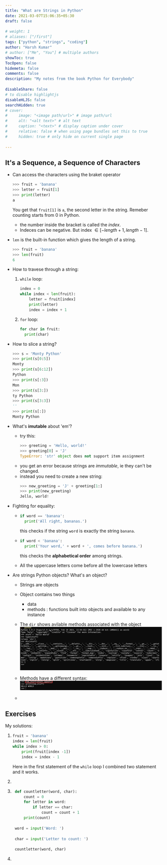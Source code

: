 ```yaml
---
title: "What are Strings in Python"
date: 2021-03-07T15:06:35+05:30
draft: false

# weight: 1
# aliases: ["/first"]
tags: ["python", "strings", "coding"]
author: "Harsh Kumar"
# author: ["Me", "You"] # multiple authors
showToc: true
TocOpen: false
hidemeta: false
comments: false
description: "My notes from the book Python for Everybody"

disableShare: false
# to disable highlightjs
disableHLJS: false
searchHidden: true
# cover:
#     image: "<image path/url>" # image path/url
#     alt: "<alt text>" # alt text
#     caption: "<text>" # display caption under cover
#     relative: false # when using page bundles set this to true
#     hidden: true # only hide on current single page

---
```


## It's a Sequence, a Sequence of Characters

- Can access the characters using the braket operator
  ```python
  >>> fruit = 'banana'
  >>> letter = fruit[1]
  >>> print(letter)
  a
  ```
  You get that `fruit[1]` is `a`, the second letter in the string. Remeber counting starts from 0 in Python.
  + the number inside the bracket is called the *index*.
  + Indeces can be negative. But index $\in [-length+1, length -1]$.

- `len` is the built-in function which gives the length of a string.
  ```python
  >>> fruit = 'banana'
  >>> len(fruit)
  6
  ```
- How to travese through a string:
  1. `while` loop:
      ```python
      index = 0
      while index < len(fruit):
          letter = fruit[index]
          print(letter)
          index = index + 1
      ```

  2. `for` loop:
      ```Python
      for char in fruit:
        print(char)
      ```
- How to slice a string?
  ```python
  >>> s = 'Monty Python'
  >>> print(s[0:5])
  Monty
  >>> print(s[6:12])
  Python
  >>> print(s[:3])
  Mon
  >>> print(s[3:])
  ty Python
  >>> print(s[3:3])
  ''
  >>> print(s[:])
  Monty Python
  ```

- What's **imutable** about 'em'?
  + try this:
    ```python
    >>> greeting = 'Hello, world!'
    >>> greeting[0] = 'J'
    TypeError: 'str' object does not support item assignment
    ```
  + you get an error because strings are *immutable*, ie they can't be changed.
  + instead you need to create a new string:
    ```python
    >>> new_greeting = 'J' + greeting[1:]
    >>> print(new_greeting)
    Jello, world!
    ```

- Fighting for equality:
  - ```python
    if word == 'banana':
      print('All right, bananas.')
    ```
      this checks if the string `word` is exactly the string `banana`.

  - ```python
    if word < 'banana':
      print('Your word,' + word + ', comes before banana.')
    ```
    this checks the **alphabetical order** among strings.

  - All the uppercase letters come before all the lowercase letters
- Are strings Python objects? What's an object?
  - Strings are objects
  - Object contains two things
    - data
    - methods : functions built into objects and available to any instance
  - The `dir` shows avilable methods associated with the object
    ![dir(str)](/static/py4e/chapter6/dirString.png#center)

  - Methods have a different syntax:
    ![methodsyntax](/static/py4e/chapter6/methodSyntax.png#center)

  -


## Exercises
My solutions:
1.  ```python
    fruit = 'banana'
    index = len(fruit)
    while index > 0:
        print(fruit[index -1])
        index = index - 1
    ```

    Here in the first statement of the `while` loop I combined two statement and it works.

2.

3. ```python
    def countletter(word, char):
        count = 0
        for letter in word:
            if letter == char:
                count = count + 1
        print(count)

    word = input('Word: ')

    char = input('Letter to count: ')

    countletter(word, char)
   ```

4.
